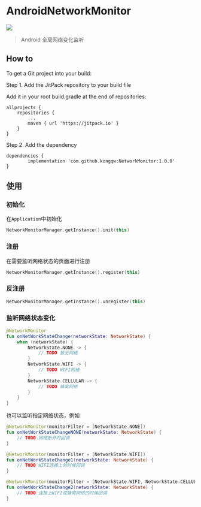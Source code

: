 # AndroidNetworkMonitor

[![](https://jitpack.io/v/kongqw/NetworkMonitor.svg)](https://jitpack.io/#kongqw/NetworkMonitor)

> Android 全局网络变化监听

##  How to
To get a Git project into your build:

Step 1. Add the JitPack repository to your build file

Add it in your root build.gradle at the end of repositories:

``` glide
allprojects {
    repositories {
        ...
        maven { url 'https://jitpack.io' }
    }
}
```

Step 2. Add the dependency

``` glide
dependencies {
        implementation 'com.github.kongqw:NetworkMonitor:1.0.0'
}
```

## 使用
### 初始化

在`Application`中初始化

``` kotlin
NetworkMonitorManager.getInstance().init(this)
```

### 注册

在需要监听网络状态的页面进行注册

``` kotlin
NetworkMonitorManager.getInstance().register(this)
```

### 反注册

``` kotlin
NetworkMonitorManager.getInstance().unregister(this)
```

### 监听网络状态变化

``` kotlin
@NetworkMonitor
fun onNetWorkStateChange(networkState: NetworkState) {
    when (networkState) {
        NetworkState.NONE -> {
            // TODO 暂无网络 
        }
        NetworkState.WIFI -> {
            // TODO WIFI网络 
        }
        NetworkState.CELLULAR -> {
            // TODO 蜂窝网络 
        }
    }
}
```

也可以监听指定网络状态，例如

``` kotlin
@NetworkMonitor(monitorFilter = [NetworkState.NONE])
fun onNetWorkStateChangeNONE(networkState: NetworkState) {
    // TODO 网络断开时回调
}
```

``` kotlin
@NetworkMonitor(monitorFilter = [NetworkState.WIFI])
fun onNetWorkStateChange1(networkState: NetworkState) {
    // TODO WIFI连接上的时候回调
}
```

``` kotlin
@NetworkMonitor(monitorFilter = [NetworkState.WIFI, NetworkState.CELLULAR])
fun onNetWorkStateChange2(networkState: NetworkState) {
    // TODO 连接上WIFI或蜂窝网络的时候回调
}
```
